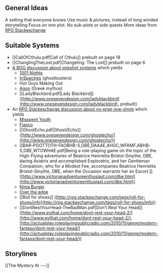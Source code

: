 ## General Ideas
A setting that everyone knows
Use music & pictures, instead of long winded storytelling
Focus on one plot. No sub-plots or side quests
More ideas from [RPG Stackexchange](http://rpg.stackexchange.com/questions/10636/role-playing-plot-focused-one-shot-sessions)

## Suitable Systems
- [[CallOfCthulu.pdf|Call of Cthulu]] prebuilt on page 18
- [[ChanglingTheLost.pdf|Changeling: The Lost]] prebuilt on page 6
- [A BGG discussion about oneshot systems](http://boardgamegeek.com/geeklist/72514/rpgs-one-shot-play) which yields
	- [1001 Nights](http://nightskygames.com/welcome/game/1001Nights)
	- [InSpectres](https://en.wikipedia.org/wiki/InSpectres) (ghostbusters)
	- Hot Guys Making Out
	- [Agon](http://www.agon-rpg.com) (Greek mythos)
	- [[LadyBlackbird.pdf|Lady Blackbird]] ([http://www.onesevendesign.com/ladyblackbird](http://www.onesevendesign.com/ladyblackbird), prebuilt)
- An [RPG Stackexchange discussion about no-prep one-shots](http://rpg.stackexchange.com/questions/3849/what-games-are-out-there-that-could-be-played-in-a-single-night-with-no-prep) which yields
	- [Misspent Youth](http://misspentyouth.robertbohl.com/)
	- [Fiasco](http://rpggeek.com/rpgitem/64016/fiasco)
	- [[GhostEcho.pdf|Ghost/Echo]] ([http://www.onesevendesign.com/ghostecho/](http://www.onesevendesign.com/ghostecho/))
	- [[BAR-PGOTTOTH-FAOBHB-S,DBE,DAAAE,AHGC,WFAMF,ABHB-S,DBE,WTOWHAE.pdf|Being a role-playing game on the topic of the High-Flying adventures of Beatrice Henrietta Bristol-Smythe, DBE, daring Aviatrix and accomplished Exploratrix, and her Gentleman Companion, who for a Modest Fee, accompanies Beatrice Henrietta Bristol-Smythe, DBE, when the Occasion warrants her an Escort.]] ([http://www.victorianadventureenthusiast.com/dbe.html](http://www.victorianadventureenthusiast.com/dbe.html))
	- [Ninja Burger](http://ninjaburger.com/)
	- [Over the edge](http://www.atlas-games.com/overtheedge/index.php)
	- [[Roll for shoes]] ([http://rpg.stackexchange.com/tags/roll-for-shoes/info](http://rpg.stackexchange.com/tags/roll-for-shoes/info))
	- [[DontRestYourHead-TheBadMan.pdf|Don’t Rest Your Head]] ([http://www.evilhat.com/home/dont-rest-your-head-2/](http://www.evilhat.com/home/dont-rest-your-head-2/), [http://actualplay.roleplayingpublicradio.com/2010/11/genre/modern-fantasy/dont-rest-your-head/](http://actualplay.roleplayingpublicradio.com/2010/11/genre/modern-fantasy/dont-rest-your-head/))
## Storylines
[[The Mystery At ---]]